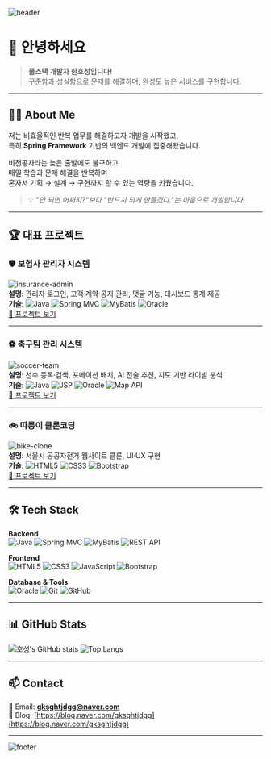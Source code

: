 <!-- 프로필 상단 배너 -->
![header](https://capsule-render.vercel.app/api?type=waving&color=0:2D4470,100:00C896&height=200&section=header&text=Han%20Hosung&fontSize=40&fontColor=ffffff)

# 👋 안녕하세요
> **풀스택 개발자 한호성입니다!**  
> 꾸준함과 성실함으로 문제를 해결하며, 완성도 높은 서비스를 구현합니다.

---

## 🧑‍💻 About Me
저는 비효율적인 반복 업무를 해결하고자 개발을 시작했고,  
특히 **Spring Framework** 기반의 백엔드 개발에 집중해왔습니다.  

비전공자라는 늦은 출발에도 불구하고  
매일 학습과 문제 해결을 반복하며  
혼자서 기획 → 설계 → 구현까지 할 수 있는 역량을 키웠습니다.

> 💡 *"안 되면 어쩌지?"보다 "반드시 되게 만들겠다."는 마음으로 개발합니다.*

---

## 🏆 대표 프로젝트

### 🛡 보험사 관리자 시스템
![insurance-admin](docs/images/insurance-admin-thumb.png)  
**설명**: 관리자 로그인, 고객·계약·공지 관리, 댓글 기능, 대시보드 통계 제공  
**기술**: ![Java](https://img.shields.io/badge/Java-007396?logo=java&logoColor=white) ![Spring MVC](https://img.shields.io/badge/Spring%20MVC-6DB33F?logo=spring&logoColor=white) ![MyBatis](https://img.shields.io/badge/MyBatis-000000?logo=databricks&logoColor=white) ![Oracle](https://img.shields.io/badge/Oracle-F80000?logo=oracle&logoColor=white)  
[🔗 프로젝트 보기](https://github.com/username/insurance-admin)

---

### ⚽ 축구팀 관리 시스템
![soccer-team](docs/images/soccer-team-thumb.png)  
**설명**: 선수 등록·검색, 포메이션 배치, AI 전술 추천, 지도 기반 라이벌 분석  
**기술**: ![Java](https://img.shields.io/badge/Java-007396?logo=java&logoColor=white) ![JSP](https://img.shields.io/badge/JSP-007396?logo=java&logoColor=white) ![Oracle](https://img.shields.io/badge/Oracle-F80000?logo=oracle&logoColor=white) ![Map API](https://img.shields.io/badge/Map%20API-4285F4?logo=googlemaps&logoColor=white)  
[🔗 프로젝트 보기](https://github.com/username/soccer-team-system)

---

### 🚲 따릉이 클론코딩
![bike-clone](docs/images/ddareungi-clone-thumb.png)  
**설명**: 서울시 공공자전거 웹사이트 클론, UI·UX 구현  
**기술**: ![HTML5](https://img.shields.io/badge/HTML5-E34F26?logo=html5&logoColor=white) ![CSS3](https://img.shields.io/badge/CSS3-1572B6?logo=css3&logoColor=white) ![Bootstrap](https://img.shields.io/badge/Bootstrap-7952B3?logo=bootstrap&logoColor=white)  
[🔗 프로젝트 보기](https://github.com/username/ddareungi-clone)

---

## 🛠 Tech Stack
**Backend**  
![Java](https://img.shields.io/badge/Java-007396?logo=java&logoColor=white) 
![Spring MVC](https://img.shields.io/badge/Spring%20MVC-6DB33F?logo=spring&logoColor=white) 
![MyBatis](https://img.shields.io/badge/MyBatis-000000?logo=databricks&logoColor=white) 
![REST API](https://img.shields.io/badge/REST%20API-005571?logo=swagger&logoColor=white)  

**Frontend**  
![HTML5](https://img.shields.io/badge/HTML5-E34F26?logo=html5&logoColor=white) 
![CSS3](https://img.shields.io/badge/CSS3-1572B6?logo=css3&logoColor=white) 
![JavaScript](https://img.shields.io/badge/JavaScript-F7DF1E?logo=javascript&logoColor=black) 
![Bootstrap](https://img.shields.io/badge/Bootstrap-7952B3?logo=bootstrap&logoColor=white)  

**Database & Tools**  
![Oracle](https://img.shields.io/badge/Oracle-F80000?logo=oracle&logoColor=white) 
![Git](https://img.shields.io/badge/Git-F05032?logo=git&logoColor=white) 
![GitHub](https://img.shields.io/badge/GitHub-181717?logo=github&logoColor=white)  

---

## 📊 GitHub Stats
![호성's GitHub stats](https://github-readme-stats.vercel.app/api?username=your_github_id&show_icons=true&theme=radical)
![Top Langs](https://github-readme-stats.vercel.app/api/top-langs/?username=your_github_id&layout=compact&theme=radical)

---

## 📫 Contact
📧 Email: **gksghtjdgg@naver.com**  
📌 Blog: [https://blog.naver.com/gksghtjdgg](https://blog.naver.com/gksghtjdgg)  

---

![footer](https://capsule-render.vercel.app/api?type=waving&color=0:2D4470,100:00C896&height=150&section=footer)


